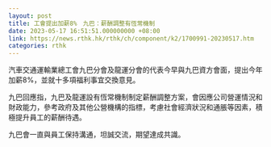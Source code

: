 ```yaml
---
layout: post
title: 工會提出加薪8%　九巴：薪酬調整有恆常機制
date: 2023-05-17 16:51:51.000000000 +08:00
link: https://news.rthk.hk/rthk/ch/component/k2/1700991-20230517.htm
categories: rthk
---
```


汽車交通運輸業總工會九巴分會及龍運分會的代表今早與九巴資方會面，提出今年加薪8%，並就十多項福利事宜交換意見。

九巴回應指，九巴及龍運設有恆常機制制定薪酬調整方案，會因應公司營運情況和財政能力，參考政府及其他公營機構的指標，考慮社會經濟狀況和通脹等因素，積極提升員工的薪酬待遇。

九巴會一直與員工保持溝通，坦誠交流，期望達成共識。
